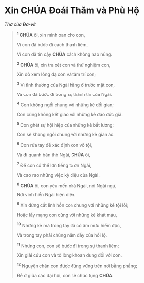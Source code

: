# Xin **CHÚA** Đoái Thăm và Phù Hộ
*Thơ của Đa-vít*

> <sup><b>1</b></sup> **CHÚA** ôi, xin minh oan cho con,
>
> Vì con đã bước đi cách thanh liêm,
>
> Vì con đã tin cậy **CHÚA** cách không nao núng.
>
> <sup><b>2</b></sup> **CHÚA** ôi, xin tra xét con và thử nghiệm con,
>
> Xin dò xem lòng dạ con và tâm trí con;
>
> <sup><b>3</b></sup> Vì tình thương của Ngài hằng ở trước mặt con,
>
> Và con đã bước đi trong sự thành tín của Ngài.
>
> <sup><b>4</b></sup> Con không ngồi chung với những kẻ dối gian;
>
> Con cũng không kết giao với những kẻ đạo đức giả.
>
> <sup><b>5</b></sup> Con ghét sự hội hiệp của những kẻ bất lương;
>
> Con sẽ không ngồi chung với những kẻ gian ác.
>
> <sup><b>6</b></sup> Con rửa tay để xác định con vô tội,
>
> Và đi quanh bàn thờ Ngài, **CHÚA** ôi,
>
> <sup><b>7</b></sup> Để con có thể lớn tiếng tạ ơn Ngài,
>
> Và cao rao những việc kỳ diệu của Ngài.
>
> <sup><b>8</b></sup> **CHÚA** ôi, con yêu mến nhà Ngài, nơi Ngài ngự,
>
> Nơi vinh hiển Ngài hiện diện.
>
> <sup><b>9</b></sup> Xin đừng cất linh hồn con chung với những kẻ tội lỗi;
>
> Hoặc lấy mạng con cùng với những kẻ khát máu,
>
> <sup><b>10</b></sup> Những kẻ mà trong tay đã có âm mưu hiểm độc,
>
> Và trong tay phải chúng nắm đầy của hối lộ.
>
> <sup><b>11</b></sup> Nhưng con, con sẽ bước đi trong sự thanh liêm;
>
> Xin giải cứu con và tỏ lòng khoan dung đối với con.
>
> <sup><b>12</b></sup> Nguyện chân con được đứng vững trên nơi bằng phẳng;
>
> Để ở giữa các đại hội, con sẽ chúc tụng **CHÚA**.